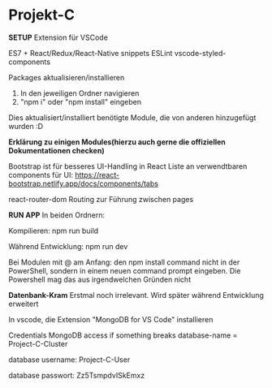 # Projekt-C


**SETUP**
Extension für VSCode

ES7 + React/Redux/React-Native snippets
ESLint
vscode-styled-components

Packages aktualisieren/installieren

1) In den jeweiligen Ordner navigieren
2) "npm i" oder "npm install" eingeben

Dies aktualisiert/installiert benötigte Module, die von anderen hinzugefügt wurden :D

**Erklärung zu einigen Modules(hierzu auch gerne die offiziellen Dokumentationen checken)**

Bootstrap ist für besseres UI-Handling in React
Liste an verwendtbaren components für UI: https://react-bootstrap.netlify.app/docs/components/tabs

react-router-dom
Routing zur Führung zwischen pages




**RUN APP**
In beiden Ordnern:

Kompilieren: npm run build

Während Entwicklung: npm run dev

Bei Modulen mit @ am Anfang: den npm install command nicht in der PowerShell, sondern in einem neuen command prompt eingeben. Die Powershell mag das aus irgendwelchen Gründen nicht



**Datenbank-Kram** 
Erstmal noch irrelevant. Wird später während Entwicklung erweitert

In vscode, die Extension "MongoDB for VS Code" installieren



Credentials
MongoDB access if something breaks 
database-name = Project-C-Cluster

database username: Project-C-User

database passwort: Zz5TsmpdvISkEmxz